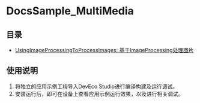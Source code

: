 # DocsSample_MultiMedia

## 目录

* [UsingImageProcessingToProcessImages: 基于ImageProcessing处理图片](UsingImageProcessingToProcessImages)

## 使用说明

1. 将独立的应用示例工程导入DevEco Studio进行编译构建及运行调试。
2. 安装运行后，即可在设备上查看应用示例运行效果，以及进行相关调试。